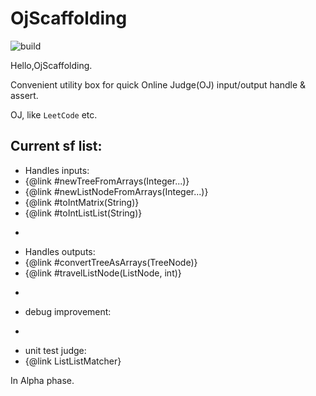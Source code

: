 # OjScaffolding 

![build](https://github.com/ZSmallX/OjScaffolding/workflows/build/badge.svg)

Hello,OjScaffolding.

Convenient utility box for quick Online Judge(OJ) input/output handle & assert.

OJ, like `LeetCode` etc.

## Current sf list:

 * Handles inputs:
 * {@link #newTreeFromArrays(Integer...)}
 * {@link #newListNodeFromArrays(Integer...)}
 * {@link #toIntMatrix(String)}
 * {@link #toIntListList(String)}
 * <p>
 * Handles outputs:
 * {@link #convertTreeAsArrays(TreeNode)}
 * {@link #travelListNode(ListNode, int)}
 * <p>
 * debug improvement:
 * <p>
 * unit test judge:
 * {@link ListListMatcher}

In Alpha phase.
